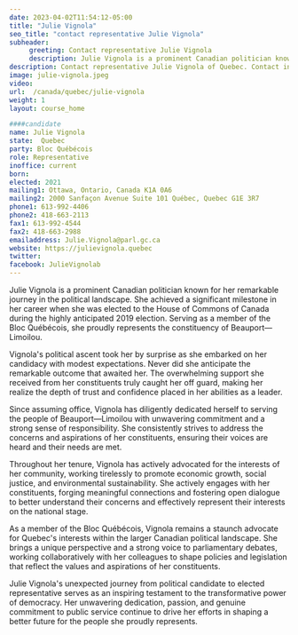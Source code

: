 ```yaml
---
date: 2023-04-02T11:54:12-05:00
title: "Julie Vignola"
seo_title: "contact representative Julie Vignola"
subheader:
     greeting: Contact representative Julie Vignola
     description: Julie Vignola is a prominent Canadian politician known for her remarkable journey in the political landscape.
description: Contact representative Julie Vignola of Quebec. Contact information for Julie Vignola includes email address, phone number, and mailing address.
image: julie-vignola.jpeg
video:
url:  /canada/quebec/julie-vignola
weight: 1
layout: course_home

####candidate
name: Julie Vignola
state:	Quebec
party: Bloc Québécois
role: Representative
inoffice: current
born:
elected: 2021
mailing1: Ottawa, Ontario, Canada K1A 0A6
mailing2: 2000 Sanfaçon Avenue Suite 101 Québec, Quebec G1E 3R7
phone1: 613-992-4406
phone2: 418-663-2113
fax1: 613-992-4544
fax2: 418-663-2988
emailaddress: Julie.Vignola@parl.gc.ca
website: https://julievignola.quebec
twitter:
facebook: JulieVignolab
---
```


Julie Vignola is a prominent Canadian politician known for her remarkable journey in the political landscape. She achieved a significant milestone in her career when she was elected to the House of Commons of Canada during the highly anticipated 2019 election. Serving as a member of the Bloc Québécois, she proudly represents the constituency of Beauport—Limoilou.

Vignola's political ascent took her by surprise as she embarked on her candidacy with modest expectations. Never did she anticipate the remarkable outcome that awaited her. The overwhelming support she received from her constituents truly caught her off guard, making her realize the depth of trust and confidence placed in her abilities as a leader.

Since assuming office, Vignola has diligently dedicated herself to serving the people of Beauport—Limoilou with unwavering commitment and a strong sense of responsibility. She consistently strives to address the concerns and aspirations of her constituents, ensuring their voices are heard and their needs are met.

Throughout her tenure, Vignola has actively advocated for the interests of her community, working tirelessly to promote economic growth, social justice, and environmental sustainability. She actively engages with her constituents, forging meaningful connections and fostering open dialogue to better understand their concerns and effectively represent their interests on the national stage.

As a member of the Bloc Québécois, Vignola remains a staunch advocate for Quebec's interests within the larger Canadian political landscape. She brings a unique perspective and a strong voice to parliamentary debates, working collaboratively with her colleagues to shape policies and legislation that reflect the values and aspirations of her constituents.

Julie Vignola's unexpected journey from political candidate to elected representative serves as an inspiring testament to the transformative power of democracy. Her unwavering dedication, passion, and genuine commitment to public service continue to drive her efforts in shaping a better future for the people she proudly represents.

